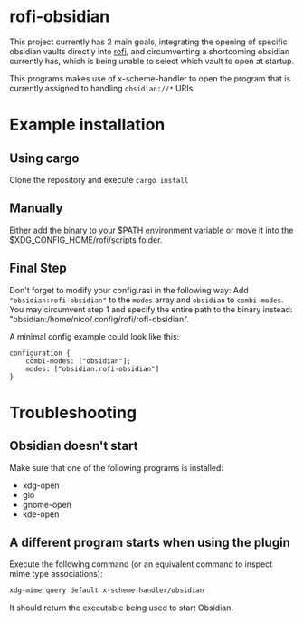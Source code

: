 # rofi-obsidian

This project currently has 2 main goals, integrating the opening of specific obsidian vaults directly into [rofi](https://github.com/davatorium/rofi), and circumventing a shortcoming obsidian currently has, which is being unable to select which vault to open at startup.

This programs makes use of x-scheme-handler to open the program that is currently assigned to handling `obsidian://*` URIs.

# Example installation

## Using cargo

Clone the repository and execute `cargo install`

## Manually

Either add the binary to your $PATH environment variable or move it into the $XDG_CONFIG_HOME/rofi/scripts folder.

## Final Step

Don't forget to modify your config.rasi in the following way:
Add `"obsidian:rofi-obsidian"` to the `modes` array and `obsidian` to `combi-modes`.
You may circumvent step 1 and specify the entire path to the binary instead: "obsidian:/home/nico/.config/rofi/rofi-obsidian".

A minimal config example could look like this:

```rasi
configuration {
    combi-modes: ["obsidian"];
    modes: ["obsidian:rofi-obsidian"]
}
```

# Troubleshooting

## Obsidian doesn't start

Make sure that one of the following programs is installed:

- xdg-open
- gio
- gnome-open
- kde-open

## A different program starts when using the plugin

Execute the following command (or an equivalent command to inspect mime type associations):

```bash
xdg-mime query default x-scheme-handler/obsidian
```

It should return the executable being used to start Obsidian.
